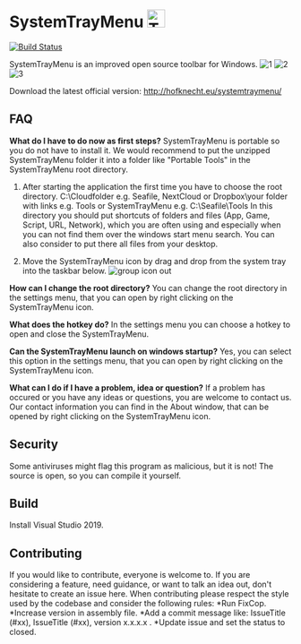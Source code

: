 SystemTrayMenu <img src="https://raw.githubusercontent.com/Hofknecht/SystemTrayMenu/master/Resources/SystemTrayMenu.ico" alt="Trulli" width="32" height="32">
=============================================================
[![Build Status](https://dev.azure.com/MarkusHofknecht/SystemTrayMenu/_apis/build/status/Hofknecht.SystemTrayMenu?branchName=master)](https://dev.azure.com/MarkusHofknecht/SystemTrayMenu/_build/latest?definitionId=2&branchName=master)

SystemTrayMenu is an improved open source toolbar for Windows.
![1](https://user-images.githubusercontent.com/52528841/83351457-61139b80-a344-11ea-9b20-343ad372bb1b.gif)
![2](https://user-images.githubusercontent.com/52528841/83351459-640e8c00-a344-11ea-8735-164185090dcd.gif)
![3](https://user-images.githubusercontent.com/52528841/83351460-6670e600-a344-11ea-80e9-e707cf1a9dc0.gif)

Download the latest official version: http://hofknecht.eu/systemtraymenu/


FAQ
------------------

**What do I have to do now as first steps?**
SystemTrayMenu is portable so you do not have to install it.
We would recommend to put the unzipped SystemTrayMenu folder it into a folder like "Portable Tools" in the SystemTrayMenu root directory.

1. After starting the application the first time you have to choose the root directory.
C:\Cloudfolder e.g. Seafile, NextCloud or Dropbox\your folder with links e.g. Tools or SystemTrayMenu
e.g. C:\Seafile\Tools
In this directory you should put shortcuts of folders and files (App, Game, Script, URL, Network), 
which you are often using and especially when you can not find them over the windows start menu search.
You can also consider to put there all files from your desktop.

2. Move the SystemTrayMenu icon by drag and drop from the system tray into the taskbar below.
![group icon out](https://user-images.githubusercontent.com/52528841/83349567-1ab74000-a336-11ea-8676-3db33615a57a.gif)

**How can I change the root directory?**
You can change the root directory in the settings menu, that you can open by right clicking on the SystemTrayMenu icon.

**What does the hotkey do?**
In the settings menu you can choose a hotkey to open and close the SystemTrayMenu.

**Can the SystemTrayMenu launch on windows startup?**
Yes, you can select this option in the settings menu, that you can open by right clicking on the SystemTrayMenu icon.

**What can I do if I have a problem, idea or question?**
If a problem has occured or you have any ideas or questions, you are welcome to contact us.
Our contact information you can find in the About window, that can be opened by right clicking on the SystemTrayMenu icon. 


Security
------------------

Some antiviruses might flag this program as malicious, but it is not! The source is open, so you can compile it yourself.


Build
------------------

Install Visual Studio 2019.

Contributing
------------------

If you would like to contribute, everyone is welcome to.
If you are considering a feature, need guidance, or want to talk an idea out, don't hesitate to create an issue here.
When contributing please respect the style used by the codebase and consider the following rules:
*Run FixCop.
*Increase version in assembly file.
*Add a commit message like: IssueTitle (#xx), IssueTitle (#xx), version x.x.x.x .
*Update issue and set the status to closed.